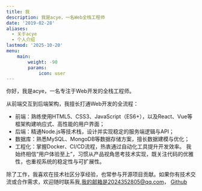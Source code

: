 ```yaml
---
title: 我
description: 我是acye，一名Web全栈工程师
date: '2019-02-28'
aliases:
  - 关于acye
  - 个人介绍
lastmod: '2025-10-20'
menu:
    main: 
        weight: -90
        params:
            icon: user
---
```


你好，我是acye，一名专注于Web开发的全栈工程师。

从前端交互到后端架构，我擅长打通Web开发的全流程：  
- 前端：熟练使用HTML5、CSS3、JavaScript（ES6+），以及React、Vue等框架构建响应式、高性能的用户界面；  
- 后端：精通Node.js等技术栈，设计并实现稳定的服务端逻辑与API；  
- 数据库：熟悉MySQL、MongoDB等数据存储方案，擅长数据建模与优化；  
- 工程化：掌握Docker、CI/CD流程，热衷通过自动化工具提升开发效率。
我始终相信“用户体验至上”，习惯从产品视角思考技术实现，既关注代码的优雅性，也重视系统的稳定性与可扩展性。

除了工作，我喜欢在技术社区分享经验，也常参与开源项目贡献。如果你有技术交流或合作需求，欢迎随时联系我,我的邮箱是2024352805@qq.com，
[Github](https://github.com/ye-guan-xing)